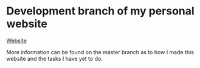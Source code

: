 # Development branch of my personal website

[Website](https://www.huiminwu.github.io)

More information can be found on the master branch as to how I made this website and the tasks I have yet to do.
